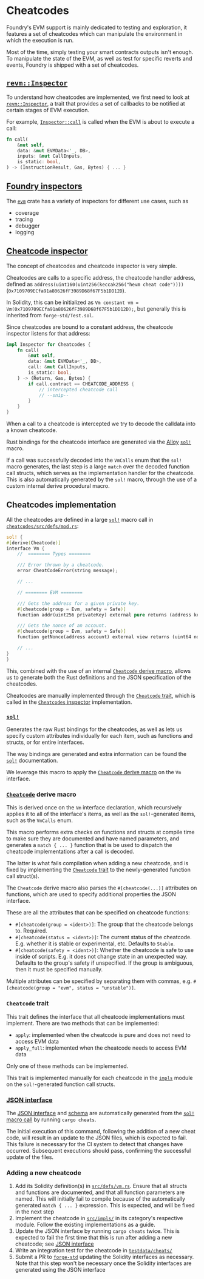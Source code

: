 # Cheatcodes

Foundry's EVM support is mainly dedicated to testing and exploration, it features a set of cheatcodes which can
manipulate the environment in which the execution is run.

Most of the time, simply testing your smart contracts outputs isn't enough. To manipulate the state of the EVM, as well
as test for specific reverts and events, Foundry is shipped with a set of cheatcodes.

## [`revm::Inspector`](https://docs.rs/revm/3.3.0/revm/trait.Inspector.html)

To understand how cheatcodes are implemented, we first need to look at [`revm::Inspector`](https://docs.rs/revm/3.3.0/revm/trait.Inspector.html),
a trait that provides a set of callbacks to be notified at certain stages of EVM execution.

For example, [`Inspector::call`](https://docs.rs/revm/3.3.0/revm/trait.Inspector.html#method.call)
is called when the EVM is about to execute a call:

```rust
fn call(
    &mut self,
    data: &mut EVMData<'_, DB>,
    inputs: &mut CallInputs,
    is_static: bool,
) -> (InstructionResult, Gas, Bytes) { ... }
```

## [Foundry inspectors](../../crates/evm/evm/src/inspectors/)

The [`evm`](../../crates/evm/evm/) crate has a variety of inspectors for different use cases, such as
- coverage
- tracing
- debugger
- logging

## [Cheatcode inspector](../../crates/cheatcodes/src/impls/inspector.rs)

The concept of cheatcodes and cheatcode inspector is very simple.

Cheatcodes are calls to a specific address, the cheatcode handler address, defined as
`address(uint160(uint256(keccak256("hevm cheat code"))))` (`0x7109709ECfa91a80626fF3989D68f67F5b1DD12D`).

In Solidity, this can be initialized as `Vm constant vm = Vm(0x7109709ECfa91a80626fF3989D68f67F5b1DD12D);`,
but generally this is inherited from `forge-std/Test.sol`.

Since cheatcodes are bound to a constant address, the cheatcode inspector listens for that address:

```rust
impl Inspector for Cheatcodes {
    fn call(
        &mut self,
        data: &mut EVMData<'_, DB>,
        call: &mut CallInputs,
        is_static: bool,
    ) -> (Return, Gas, Bytes) {
        if call.contract == CHEATCODE_ADDRESS {
            // intercepted cheatcode call
            // --snip--
        }
    }
}
```

When a call to a cheatcode is intercepted we try to decode the calldata into a known cheatcode.

Rust bindings for the cheatcode interface are generated via the [Alloy](https://github.com/alloy-rs) [`sol!`](https://docs.rs/alloy-sol-macro/latest/alloy_sol_macro/macro.sol.html) macro.

If a call was successfully decoded into the `VmCalls` enum that the `sol!` macro generates, the
last step is a large `match` over the decoded function call structs, which serves as the
implementation handler for the cheatcode. This is also automatically generated by the `sol!` macro,
through the use of a custom internal derive procedural macro.

## Cheatcodes implementation

All the cheatcodes are defined in a large [`sol!`] macro call in [`cheatcodes/src/defs/mod.rs`](../../crates/cheatcodes/src/defs/mod.rs):

```rust
sol! {
#[derive(Cheatcode)]
interface Vm {
    //  ======== Types ========

    /// Error thrown by a cheatcode.
    error CheatCodeError(string message);

    // ...

    // ======== EVM ========

    /// Gets the address for a given private key.
    #[cheatcode(group = Evm, safety = Safe)]
    function addr(uint256 privateKey) external pure returns (address keyAddr);

    /// Gets the nonce of an account.
    #[cheatcode(group = Evm, safety = Safe)]
    function getNonce(address account) external view returns (uint64 nonce);

    // ...
}
}
```

This, combined with the use of an internal [`Cheatcode` derive macro](#cheatcode-derive-macro),
allows us to generate both the Rust definitions and the JSON specification of the cheatcodes.

Cheatcodes are manually implemented through the [`Cheatcode` trait](#cheatcode-trait), which is
called in the [`Cheatcodes` inspector](#cheatcode-inspector) implementation.

### [`sol!`]

Generates the raw Rust bindings for the cheatcodes, as well as lets us specify custom attributes
individually for each item, such as functions and structs, or for entire interfaces.

The way bindings are generated and extra information can be found the [`sol!`] documentation.

We leverage this macro to apply the [`Cheatcode` derive macro](#cheatcode-derive-macro) on the `Vm` interface.

### [`Cheatcode`](../../crates/macros/impl/src/cheatcodes.rs) derive macro

This is derived once on the `Vm` interface declaration, which recursively applies it to all of the
interface's items, as well as the `sol!`-generated items, such as the `VmCalls` enum.

This macro performs extra checks on functions and structs at compile time to make sure they are
documented and have named parameters, and generates a `match { ... }` function that is be used to
dispatch the cheatcode implementations after a call is decoded.

The latter is what fails compilation when adding a new cheatcode, and is fixed by implementing the
[`Cheatcode` trait](#cheatcode-trait) to the newly-generated function call struct(s).

The `Cheatcode` derive macro also parses the `#[cheatcode(...)]` attributes on functions, which are
used to specify additional properties the JSON interface.

These are all the attributes that can be specified on cheatcode functions:
- `#[cheatcode(group = <ident>)]`: The group that the cheatcode belongs to. Required.
- `#[cheatcode(status = <ident>)]`: The current status of the cheatcode. E.g. whether it is stable or experimental, etc. Defaults to `Stable`.
- `#[cheatcode(safety = <ident>)]`: Whether the cheatcode is safe to use inside of scripts. E.g. it does not change state in an unexpected way. Defaults to the group's safety if unspecified. If the group is ambiguous, then it must be specified manually.

Multiple attributes can be specified by separating them with commas, e.g. `#[cheatcode(group = "evm", status = "unstable")]`.

### `Cheatcode` trait

This trait defines the interface that all cheatcode implementations must implement.
There are two methods that can be implemented:
- `apply`: implemented when the cheatcode is pure and does not need to access EVM data
- `apply_full`: implemented when the cheatcode needs to access EVM data

Only one of these methods can be implemented.

This trait is implemented manually for each cheatcode in the [`impls`](../../crates/cheatcodes/src/impls/)
module on the `sol!`-generated function call structs.

### [JSON interface](../../crates/cheatcodes/assets/cheatcodes.json)

The [JSON interface](../../crates/cheatcodes/assets/cheatcodes.json) and [schema](../../crates/cheatcodes/assets/cheatcodes.schema.json)
are automatically generated from the [`sol!` macro call](#sol) by running `cargo cheats`.

The initial execution of this command, following the addition of a new cheat code, will result in an
update to the JSON files, which is expected to fail. This failure is necessary for the CI system to
detect that changes have occurred. Subsequent executions should pass, confirming the successful
update of the files.

### Adding a new cheatcode

1. Add its Solidity definition(s) in [`src/defs/vm.rs`]. Ensure that all structs and functions are documented, and that all function parameters are named. This will initially fail to compile because of the automatically generated `match { ... }` expression. This is expected, and will be fixed in the next step
2. Implement the cheatcode in [`src/impls/`](src/impls/) in its category's respective module. Follow the existing implementations as a guide.
3. Update the JSON interface by running `cargo cheats` twice. This is expected to fail the first time that this is run after adding a new cheatcode; see [JSON interface](#json-interface)
4. Write an integration test for the cheatcode in [`testdata/cheats/`](../../testdata/cheats/)
5. Submit a PR to [`forge-std`](https://github.com/foundry-rs/forge-std) updating the Solidity interfaces as necessary. Note that this step won't be necessary once the Solidity interfaces are generated using the JSON interface

[`sol!`]: https://docs.rs/alloy-sol-macro/latest/alloy_sol_macro/macro.sol.html
[`src/defs/vm.rs`]: ./src/defs/vm.rs
